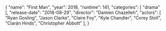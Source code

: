 {
  "name": "First Man",
  "year": 2018,
  "runtime": 141,
  "categories": [
    "drama"
  ],
  "release-date": "2018-08-29",
  "director": "Damien Chazelleh",
  "actors": [
    "Ryan Gosling",
    "Jason Clarke",
    "Claire Foy",
    "Kyle Chandler",
    "Corey Stoll",
    "Ciarán Hinds",
    "Christopher Abbott" 
],
}
